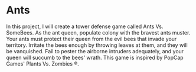 # Ants
In this project, I will create a tower defense game called Ants Vs. SomeBees. As the ant queen, populate colony with the bravest ants muster. Your ants must protect their queen from the evil bees that invade your territory. Irritate the bees enough by throwing leaves at them, and they will be vanquished. Fail to pester the airborne intruders adequately, and your queen will succumb to the bees' wrath. This game is inspired by PopCap Games' Plants Vs. Zombies ®.
